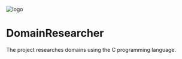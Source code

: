 
![logo](https://github.com/enesbuyuk/DomainResearcher/assets/82279640/6b56858b-024e-4c3e-98bd-93a418a891d2)

# DomainResearcher
The project researches domains using the C programming language.
